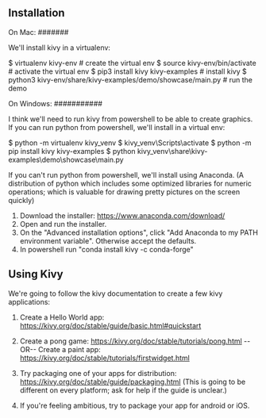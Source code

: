 Installation
------------

On Mac:
#######

We'll install kivy in a virtualenv:

  $ virtualenv kivy-env  # create the virtual env
  $ source kivy-env/bin/activate # activate the virtual env
  $ pip3 install kivy kivy-examples # install kivy
  $ python3 kivy-env/share/kivy-examples/demo/showcase/main.py # run the demo

On Windows:
###########

I think we'll need to run kivy from powershell to be able to create graphics.
If you can run python from powershell, we'll install in a virtual env:

  $ python -m virtualenv kivy_venv
  $ kivy_venv\Scripts\activate
  $ python -m pip install kivy kivy-examples
  $ python kivy_venv\share\kivy-examples\demo\showcase\main.py

If you can't run python from powershell, we'll install using Anaconda. (A distribution of python
which includes some optimized libraries for numeric operations;
which is valuable for drawing pretty pictures on the screen quickly)

  1. Download the installer: https://www.anaconda.com/download/
  2. Open and run the installer.
  3. On the "Advanced installation options", click "Add Anaconda to my PATH environment variable".
     Otherwise accept the defaults.
  4. In powershell run "conda install kivy -c conda-forge"

Using Kivy
----------

We're going to follow the kivy documentation to create a few kivy applications:

  1. Create a Hello World app: https://kivy.org/doc/stable/guide/basic.html#quickstart

  2. Create a pong game: https://kivy.org/doc/stable/tutorials/pong.html --OR--
     Create a paint app: https://kivy.org/doc/stable/tutorials/firstwidget.html

  3. Try packaging one of your apps for distribution: https://kivy.org/doc/stable/guide/packaging.html
     (This is going to be different on every platform; ask for help if the guide is unclear.)

  4. If you're feeling ambitious, try to package your app for android or iOS.

